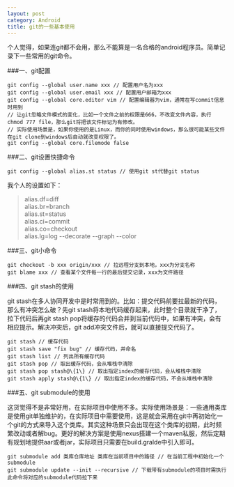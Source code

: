 ```yaml
---
layout: post
category: Android
title: git的一些基本使用
---
```


个人觉得，如果连git都不会用，那么不能算是一名合格的android程序员。简单记录下一些常用的git命令。

<!-- more -->

###一、git配置

``` shell
git config --global user.name xxx // 配置用户名为xxx
git config --global user.email xxx // 配置用户邮箱为xxx
git config --global core.editor vim // 配置编辑器为vim，通常在写commit信息时用到
// 让git忽略文件模式的变化，比如一个文件之前的权限是666，不改变文件内容，执行chmod 777 file，那么git将把该文件标记为有修改。
// 实际使用场景是，如果你使用的是Linux，而你的同时使用windows，那么很可能某些文件在git clone到windows后自动就改变权限了。
git config --global core.filemode false 
```

###二、git设置快捷命令

``` shell
git config --global alias.st status // 使用git st代替git status
```

我个人的设置如下：
> alias.df=diff  
> alias.br=branch  
> alias.st=status  
> alias.ci=commit  
> alias.co=checkout  
> alias.lg=log --decorate --graph --color  

###三、git小命令

``` shell
git checkout -b xxx origin/xxx // 拉远程分支到本地，xxx为分支名称
git blame xxx // 查看某个文件每一行的最后提交记录，xxx为文件路径
```

###四、git stash的使用

git stash在多人协同开发中是时常用到的。比如：提交代码前要拉最新的代码，那么有冲突怎么破？先git stash将本地代码缓存起来，此时整个目录就干净了，拉下代码后再git stash pop将缓存的代码合并到当前代码中，如果有冲突，会有相应提示。解决冲突后，git add冲突文件后，就可以直接提交代码了。

``` shell
git stash // 缓存代码
git stash save "fix bug" // 缓存代码，并命名
git stash list // 列出所有缓存代码
git stash pop // 取出缓存代码，会从堆栈中清除
git stash pop stash@\{1\} // 取出指定index的缓存代码，会从堆栈中清除
git stash apply stash@\{1\} // 取出指定index的缓存代码，不会从堆栈中清除
```

###五、git submodule的使用

这货觉得不是非常好用，在实际项目中使用不多。实际使用场景是：一些通用类库是使用git单独维护的，在实际项目中需要使用，这是就会采用在git中再初始化一个git的方式来导入这个类库。其实这种场景只会出现在这个类库的初期，此时频繁改动或者解bug。更好的解决方案是使用nexus搭建一个maven私服，然后定期有规划地提供aar或者jar，实际项目只需要在build.gralde中引入即可。

``` shell
git submodule add 类库仓库地址 类库在当前项目中的路径 // 在当前工程中初始化一个submodule
git submodule update --init --recursive // 下载带有submodule的项目时需执行此命令将对应的submodule代码拉下来
```


